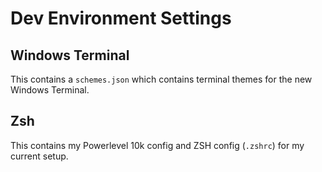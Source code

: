 # Dev Environment Settings

## Windows Terminal
This contains a `schemes.json` which contains terminal themes for the new
Windows Terminal.

## Zsh
This contains my Powerlevel 10k config and ZSH config (`.zshrc`) for my current
setup.
